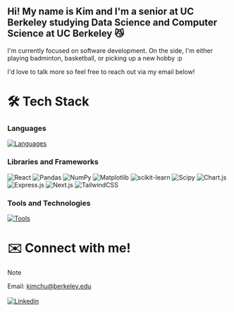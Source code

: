 ## Hi! My name is Kim and I'm a senior at UC Berkeley studying Data Science and Computer Science at UC Berkeley 😼

I'm currently focused on software development. On the side, I'm either playing badminton, basketball, or picking up a new hobby :p

I'd love to talk more so feel free to reach out via my email below!

# 🛠️ Tech Stack

### Languages
[![Languages](https://skillicons.dev/icons?i=python,java,ts,js,html,css,c,golang,r,&theme=light)](https://skillicons.dev)


### Libraries and Frameworks
![React](https://img.shields.io/badge/react-%2320232a.svg?style=for-the-badge&logo=react&logoColor=%2361DAFB) ![Pandas](https://img.shields.io/badge/pandas-%23150458.svg?style=for-the-badge&logo=pandas&logoColor=white) ![NumPy](https://img.shields.io/badge/numpy-%23013243.svg?style=for-the-badge&logo=numpy&logoColor=white) ![Matplotlib](https://img.shields.io/badge/Matplotlib-%23ffffff.svg?style=for-the-badge&logo=Matplotlib&logoColor=black) ![scikit-learn](https://img.shields.io/badge/scikit--learn-%23F7931E.svg?style=for-the-badge&logo=scikit-learn&logoColor=white) ![Scipy](https://img.shields.io/badge/SciPy-%230C55A5.svg?style=for-the-badge&logo=scipy&logoColor=%white) ![Chart.js](https://img.shields.io/badge/chart.js-F5788D.svg?style=for-the-badge&logo=chart.js&logoColor=white) ![Express.js](https://img.shields.io/badge/express.js-%23404d59.svg?style=for-the-badge&logo=express&logoColor=%2361DAFB) ![Next.js](https://img.shields.io/badge/next.js-000000?style=for-the-badge&logo=nextdotjs&logoColor=white) ![TailwindCSS](https://img.shields.io/badge/Tailwind-38B2AC?style=for-the-badge&logo=tailwind-css&logoColor=white)


### Tools and Technologies
[![Tools](https://skillicons.dev/icons?i=git,nodejs,postman,vscode,idea,supabase)](https://skillicons.dev)


# ✉️ Connect with me!
> [!NOTE]  
> Email: kimchu@berkeley.edu  
> <br>
> <a href="https://linkedin.com/in/chukim" target="_blank" rel="noopener noreferrer">
>   <img src="https://img.shields.io/badge/LinkedIn-0077B5?style=for-the-badge&logo=linkedin&logoColor=white" alt="Linkedin" />
> </a>
